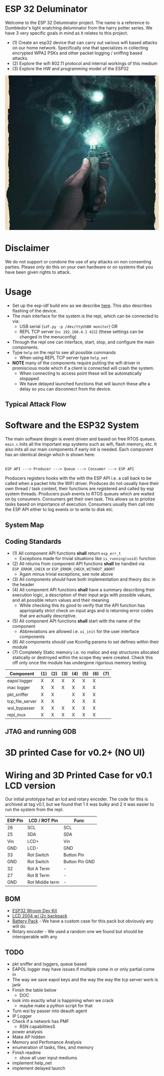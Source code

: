 # ESP 32 Deluminator

Welcome to the ESP 32 Deluminator project. The name is a reference to Dumbledor's light snatching deluminator from the harry potter series. We have 3 very specific goals in mind as it relates to this project.

* (1) Create an esp32 device that can carry out various wifi based attacks on our home network. Specifically one that specializes in collecting encrypted WPA2 PSKs and other packet logging / sniffing based attacks.
* (2) Explore the wifi 802.11 protocol and internal workings of this medium
* (3) Explore the HW and programming model of the ESP32

![alt text](./Docs/delum.jpg)

# Disclaimer

We do not support or condone the use of any attacks on non consenting parties. Please only do this on your own hardware or on systems that you have been given rights to attack.

# Usage

* Set up the esp-idf build env as we describe [here](https://github.com/tanner-johnson2718/PI_JTAG_DBGR/blob/master/writeups/Init_PI_JTAG_Test.md#esp-32-set-up). This also describes flashing of the device.
* The main interface for the system is the repl, which can be connected to via:
    * USB serial (`idf.py -p /dev/ttyUSB0 monitor`) OR
    * REPL TCP server (`nc 192.168.4.1 421`) (these settings can be changed in the menuconfig)
* Through the repl one can interface, start, stop, and configure the main components.
* Type `help` on the repl to see all possible commands
    * When using REPL TCP server type `help_net`
* **NOTE** many of the components require putting the wifi driver in promiscious mode which if a client is connected will crash the system.
    * When connecting to access point these will be automatically stoppped
    * We have delayed launched functions that will launch these afte a delay so you can disconnect from the device.

## Typical Attack Flow


# Software and the ESP32 System

The main software desgin is event driven and based on free RTOS queues. `main.c` inits all the important esp systems such as wifi, flash memory, etc. It also inits all our main components if early init is needed. Each component has an identical design which is shown here:

```
     
ESP API ---> Producer ---> Queue ---> Consumer ---> ESP API  

```

Producers registers hooks with the with the ESP API i.e. a call back to be called when a packet hits the WIFI driver. Produces do not usually have their own thread / task context, their functions are registered and called by esp system threads. Producers push events to RTOS queues which are waited on by consumers. Consumers get their own task. This allows us to priotize tasks based on importance of execution. Consumers usually then call into the ESP API either to log events or to write to disk etc. 

## System Map
 


## Coding Standards

* (1) All component API functions **shall** return `esp_err_t`
    * Exceptions made for trivial situations like `is_running(void)` function
* (2) All returns from component API functions **shall** be handled via `ESP_ERROR_CHECK` or `ESP_ERROR_CHECK_WITHOUT_ABORT`
    * Again minus trivial exceptions, see note above
* (3) All components *should* have both implementation and theory doc in the header
* (4) All component API functions **shall** have a summary describing their execution logic, a description of their input args with possible values, and all possible return values and their meaning
    * While checking this its good to verify that the API function has appriopiatly strict check on input args and is returning error codes that are actually descriptive.
* (5) All component API functions **shall** start with the name of the component
    * Abbreviations are allowed i.e. `ui_init` for the user interface components
* (6) All components *should* use Kconfig params to set defines within their module
* (7) Completely Static memory i.e. no malloc and esp structures allocated statically or destroyed within the scope they were created. Check this off only once the module has undergone rigorious memory testing.

| Component       | (1) | (2) | (3) | (4) | (5) | (6) | (7) |
| --------------- | --- | --- | --- | --- | --- | --- | --- |
| eapol logger    |  X  |  X  |  X  |  X  |  X  |  X  |     |
| mac logger      |  X  |  X  |  X  |  X  |  X  |  X  |     |
| pkt_sniffer     |  X  |  X  |     |  X  |  X  |  X  |     |
| tcp_file_server |  X  |  X  |     |  X  |  X  |  X  |     |
| wsl_bypasser    |  X  |  X  |  X  |  X  |  X  |  X  |     |
| repl_mux        |  X  |  X  |  X  |  X  |  X  |  X  |     |


## JTAG and running GDB

# 3D printed Case for v0.2+ (NO UI)


# Wiring and 3D Printed Case for v0.1 LCD version

Our initial prototypa had an lcd and rotary encoder. The code for this is archived at tag v0.1, but we found that 1 it was bulky and 2 it was easier to run the system from the repl. 

| ESP Pin | LCD / ROT Pin | Func |
| --- | --- | --- |
| 26 | SCL | SCL |
| 25 | SDA | SDA |
| Vin | LCD+ | Vin |
| GND | LCD- | GND |
| 33 | Rot Switch | Button Pin |
| GND | Rot Switch | Button Pin GND |
| 32 | Rot A Term | - |
| 27 | Rot B Term | - |
| GND | Rot Middle term | - |

## BOM

* [ESP32 Wroom Dev Kit](https://www.amazon.com/gp/product/B08246MCL5/ref=ppx_yo_dt_b_search_asin_title?ie=UTF8&psc=1)
* [LCD 2004 w/ i2c backpack](https://www.amazon.com/dp/B0C1G9GBRZ?psc=1&ref=ppx_yo2ov_dt_b_product_details)
* [Battery Pack](https://www.walmart.com/ip/onn-Portable-Battery-4k-mAh-Black/934734622?wmlspartner=wlpa&selectedSellerId=0&wl13=2070&adid=22222222277934734622_117755028669_12420145346&wmlspartner=wmtlabs&wl0=&wl1=g&wl2=c&wl3=501107745824&wl4=aud-2230653093054:pla-306310554666&wl5=9033835&wl6=&wl7=&wl8=&wl9=pla&wl10=8175035&wl11=local&wl12=934734622&wl13=2070&veh=sem_LIA&gclsrc=aw.ds&&adid=22222222237934734622_117755028669_12420145346&wl0=&wl1=g&wl2=c&wl3=501107745824&wl4=aud-2230653093054:pla-306310554666&wl5=9033835&wl6=&wl7=&wl8=&wl9=pla&wl10=8175035&wl11=local&wl12=934734622&veh=sem&gad_source=1&gclid=CjwKCAiA-bmsBhAGEiwAoaQNmpeMOc645RI29sXwDRy94ucsxWZd484QlGaFLX9-s_fhE79IKZzTjxoCHxQQAvD_BwE) - We have a custom case for this pack but obviously any will do
* Rotary encoder - We used a random one we found but should be interoperable with any

## TODO
* pkt sniffer and loggers, queue based
* EAPOL logger may have issues if multiple come in or only partial come in
* The way we save eapol keys and the way the way the tcp server work is jank
* Finish the table below
    * DOC
* look into exactly what is happining when we crack
    * maybe make a python script for that
* Turn wsl by passer into deauth agent
* IP Logger
* Check if a network has PMF
    * RSN capabilitiesS
* power analysis
* Make AP hidden
* Memory and Perfomance Analysis
* enumeration of tasks, files, and memory
* Finish readme
    * show all user input mediums
* implement help_net
* implement delayed launch